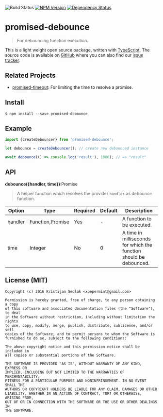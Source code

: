 ![Build Status](https://travis-ci.org/xpepermint/promised-debounce.svg?branch=master)&nbsp;[![NPM Version](https://badge.fury.io/js/promised-debounce.svg)](https://badge.fury.io/js/promised-debounce)&nbsp;[![Dependency Status](https://gemnasium.com/xpepermint/promised-debounce.svg)](https://gemnasium.com/xpepermint/promised-debounce)

# promised-debounce

> For debouncing function execution.

This is a light weight open source package, written with [TypeScript](https://www.typescriptlang.org). The source code is available on [GitHub](https://github.com/xpepermint/promised-debounce) where you can also find our [issue tracker](https://github.com/xpepermint/promised-debounce/issues).

## Related Projects

* [promised-timeout](https://github.com/xpepermint/promised-timeout): For limiting the time to resolve a promise.

## Install

```
$ npm install --save promised-debounce
```

## Example

```js
import {createDebouncer} from 'promised-debounce';

let debounce = createDebouncer(); // create new debounced instance

await debounce(() => console.log('result'), 1000); // => "result"
```

## API

**debounce({handler, time})**:Promise

> A helper function which resolves the provider `handler` as debounce function.

| Option | Type | Required | Default | Description
|--------|------|----------|---------|------------
| handler | Function,Promise | Yes | - | A function to be executed.
| time | Integer | No | 0 | A time in milliseconds for which the function should be debounced.

## License (MIT)

```
Copyright (c) 2016 Kristijan Sedlak <xpepermint@gmail.com>

Permission is hereby granted, free of charge, to any person obtaining a copy
of this software and associated documentation files (the "Software"), to deal
in the Software without restriction, including without limitation the rights
to use, copy, modify, merge, publish, distribute, sublicense, and/or sell
copies of the Software, and to permit persons to whom the Software is
furnished to do so, subject to the following conditions:

The above copyright notice and this permission notice shall be included in
all copies or substantial portions of the Software.

THE SOFTWARE IS PROVIDED "AS IS", WITHOUT WARRANTY OF ANY KIND, EXPRESS OR
IMPLIED, INCLUDING BUT NOT LIMITED TO THE WARRANTIES OF MERCHANTABILITY,
FITNESS FOR A PARTICULAR PURPOSE AND NONINFRINGEMENT. IN NO EVENT SHALL THE
AUTHORS OR COPYRIGHT HOLDERS BE LIABLE FOR ANY CLAIM, DAMAGES OR OTHER
LIABILITY, WHETHER IN AN ACTION OF CONTRACT, TORT OR OTHERWISE, ARISING FROM,
OUT OF OR IN CONNECTION WITH THE SOFTWARE OR THE USE OR OTHER DEALINGS IN
THE SOFTWARE.
```
